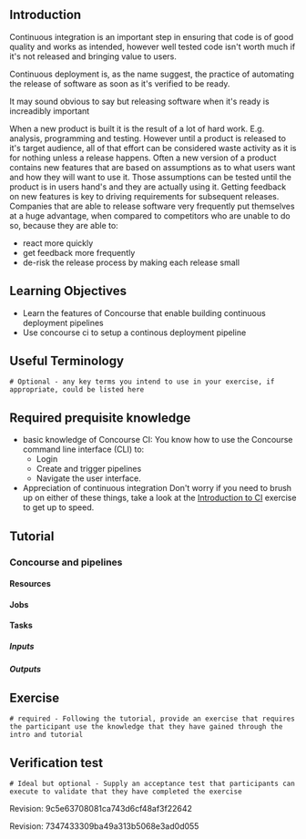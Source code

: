 ## Introduction
Continuous integration is an important step in ensuring that code is of good quality and works as intended, however well tested code isn't worth much if it's not released and bringing value to users.

Continuous deployment is, as the name suggest, the practice of automating the release of software as soon as it's verified to be ready.

It may sound obvious to say but releasing software when it's ready is increadibly important

When a new product is built it is the result of a lot of hard work. E.g. analysis, programming and testing. However until a product is released to it's target audience, all of that effort can be considered waste activity as it is for nothing unless a release happens. Often a new version of a product contains new features that are based on assumptions as to what users want and how they will want to use it. Those assumptions can be tested until the product is in users hand's and they are actually using it. Getting feedback on new features is key to driving requirements for subsequent releases. Companies that are able to release software very frequently put themselves at a huge advantage, when compared to competitors who are unable to do so, because they are able to:
- react more quickly
- get feedback more frequently
- de-risk the release process by making each release small

## Learning Objectives
- Learn the features of Concourse that enable building continuous deployment pipelines
- Use concourse ci to setup a continous deployment pipeline

## Useful Terminology
`# Optional - any key terms you intend to use in your exercise, if appropriate, could be listed here`

## Required prequisite knowledge
- basic knowledge of Concourse CI:
  You know how to use the Concourse command line interface (CLI) to:
    - Login
    - Create and trigger pipelines
    - Navigate the user interface.
- Appreciation of continuous integration
Don't worry if you need to brush up on either of these things, take a look at the [Introduction to CI]() exercise to get up to speed.

## Tutorial
### Concourse and pipelines
#### Resources
#### Jobs
#### Tasks
##### Inputs
##### Outputs

## Exercise
`# required - Following the tutorial, provide an exercise that requires the participant use the knowledge that they have gained through the intro and tutorial`

## Verification test
`# Ideal but optional - Supply an acceptance test that participants can execute to validate that they have completed the exercise`



Revision: 9c5e63708081ca743d6cf48af3f22642
  

Revision: 7347433309ba49a313b5068e3ad0d055